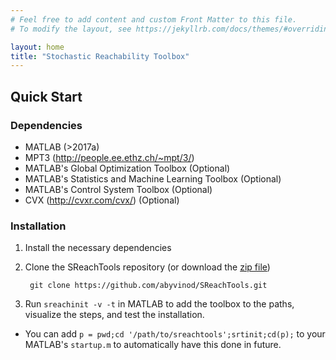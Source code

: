 ```yaml
---
# Feel free to add content and custom Front Matter to this file.
# To modify the layout, see https://jekyllrb.com/docs/themes/#overriding-theme-defaults

layout: home
title: "Stochastic Reachability Toolbox"
---
```


## Quick Start

### Dependencies

* MATLAB (>2017a)
* MPT3 (http://people.ee.ethz.ch/~mpt/3/)
* MATLAB's Global Optimization Toolbox (Optional)
* MATLAB's Statistics and Machine Learning Toolbox (Optional)
* MATLAB's Control System Toolbox (Optional)
* CVX (http://cvxr.com/cvx/) (Optional)

### Installation

1. Install the necessary dependencies
1. Clone the SReachTools repository (or download the [zip file](https://github.com/abyvinod/SReachTools/archive/master.zip))
        
        git clone https://github.com/abyvinod/SReachTools.git

1. Run `sreachinit -v -t` in MATLAB to add the toolbox to the paths, visualize the steps, and test the installation.
* You can add `p = pwd;cd '/path/to/sreachtools';srtinit;cd(p);` to your MATLAB's `startup.m` to automatically have this done in future.

